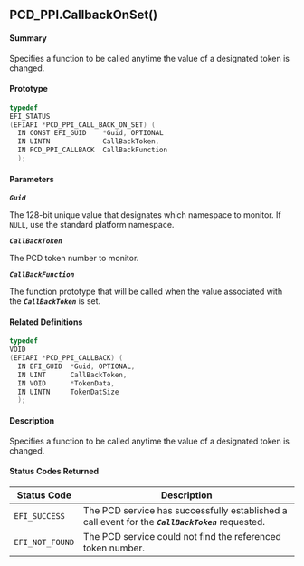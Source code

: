 <!--- @file
  PCD_PPI.CallbackOnSet()

  Copyright (c) 2009-2017, Intel Corporation. All rights reserved.<BR>

  Redistribution and use in source (original document form) and 'compiled'
  forms (converted to PDF, epub, HTML and other formats) with or without
  modification, are permitted provided that the following conditions are met:

  1) Redistributions of source code (original document form) must retain the
     above copyright notice, this list of conditions and the following
     disclaimer as the first lines of this file unmodified.

  2) Redistributions in compiled form (transformed to other DTDs, converted to
     PDF, epub, HTML and other formats) must reproduce the above copyright
     notice, this list of conditions and the following disclaimer in the
     documentation and/or other materials provided with the distribution.

  THIS DOCUMENTATION IS PROVIDED BY TIANOCORE PROJECT "AS IS" AND ANY EXPRESS OR
  IMPLIED WARRANTIES, INCLUDING, BUT NOT LIMITED TO, THE IMPLIED WARRANTIES OF
  MERCHANTABILITY AND FITNESS FOR A PARTICULAR PURPOSE ARE DISCLAIMED. IN NO
  EVENT SHALL TIANOCORE PROJECT  BE LIABLE FOR ANY DIRECT, INDIRECT, INCIDENTAL,
  SPECIAL, EXEMPLARY, OR CONSEQUENTIAL DAMAGES (INCLUDING, BUT NOT LIMITED TO,
  PROCUREMENT OF SUBSTITUTE GOODS OR SERVICES; LOSS OF USE, DATA, OR PROFITS;
  OR BUSINESS INTERRUPTION) HOWEVER CAUSED AND ON ANY THEORY OF LIABILITY,
  WHETHER IN CONTRACT, STRICT LIABILITY, OR TORT (INCLUDING NEGLIGENCE OR
  OTHERWISE) ARISING IN ANY WAY OUT OF THE USE OF THIS DOCUMENTATION, EVEN IF
  ADVISED OF THE POSSIBILITY OF SUCH DAMAGE.

-->

## PCD_PPI.CallbackOnSet()

#### Summary

Specifies a function to be called anytime the value of a designated token is
changed.

#### Prototype

```c
typedef
EFI_STATUS
(EFIAPI *PCD_PPI_CALL_BACK_ON_SET) (
  IN CONST EFI_GUID    *Guid, OPTIONAL
  IN UINTN             CallBackToken,
  IN PCD_PPI_CALLBACK  CallBackFunction
  );
```

#### Parameters

**_`Guid`_**

The 128-bit unique value that designates which namespace to monitor. If `NULL`,
use the standard platform namespace.

**_`CallBackToken`_**

The PCD token number to monitor.

**_`CallBackFunction`_**

The function prototype that will be called when the value associated with the
**_`CallBackToken`_** is set.

#### Related Definitions

```c
typedef
VOID
(EFIAPI *PCD_PPI_CALLBACK) (
  IN EFI_GUID  *Guid, OPTIONAL,
  IN UINT      CallBackToken,
  IN VOID      *TokenData,
  IN UINTN     TokenDatSize
  );
```

#### Description

Specifies a function to be called anytime the value of a designated token is
changed.

#### Status Codes Returned

| Status Code     | Description                                                                                        |
| --------------- | -------------------------------------------------------------------------------------------------- |
| `EFI_SUCCESS`   | The PCD service has successfully established a call event for the **_`CallBackToken`_** requested. |
| `EFI_NOT_FOUND` | The PCD service could not find the referenced token number.                                        |
